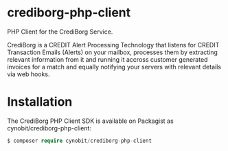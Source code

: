 # crediborg-php-client #

PHP Client for the CrediBorg Service.

CrediBorg is a CREDIT Alert Processing Technology that listens for CREDIT Transaction Emails (Alerts) on your mailbox, processes them by extracting relevant information from it and running it accross customer generated invoices for a match and equally notifying your servers with relevant details via web hooks.

# Installation #

The CrediBorg PHP Client SDK is available on Packagist as cynobit/crediborg-php-client:

```php
$ composer require cynobit/crediborg-php-client
```